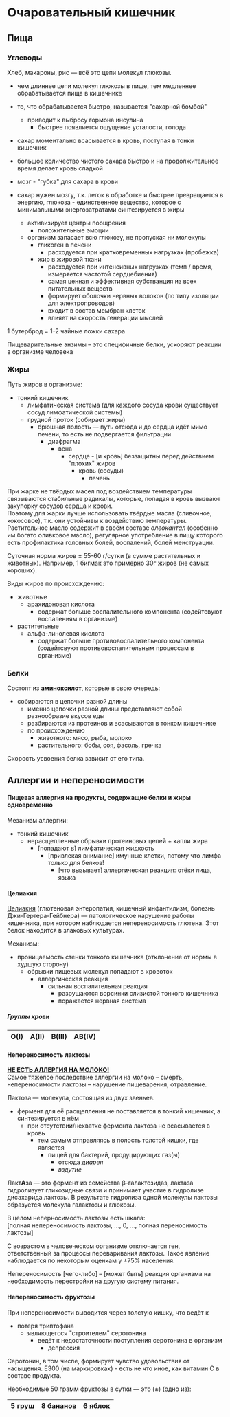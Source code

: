 # Очаровательный кишечник

## Пища

### Углеводы

Хлеб, макароны, рис — всё это цепи молекул глюкозы.

* чем длиннее цепи молекул глюкозы в пище, тем медленнее обрабатывается пища в кишечнике
* то, что обрабатывается быстро, называется "сахарной бомбой"
    * приводит к выбросу гормона инсулина
        * быстрее появляется ощущение усталости, голода
    
* сахар моментально всасывается в кровь, поступая в тонки кишечник
* большое количество чистого сахара быстро и на продолжительное время делает кровь сладкой
* мозг - "губка" для сахара в крови
* сахар нужен мозгу, т.к. легок в обработке и быстрее превращается в энергию, глюкоза - единственное вещество,
  которое с минимальными энергозатратами синтезируется в жиры
    * активизирует центры поощрения
        * положительные эмоции
    * организм запасает всю глюкозу, не пропуская ни молекулы
        * гликоген в печени
            * расходуется при кратковременных нагрузках (пробежка)
        * жир в жировой ткани
            * расходуется при интенсивных нагрузках (темп / время, измеряется частотой сердцебиения)
            * самая ценная и эффективная субстванция из всех питательных веществ
            * формирует оболочки нервных волокон (по типу изоляции для электропроводов)
            * входит в состав мембран клеток
            * влияет на скорость генерации мыслей
    

1 бутерброд = 1-2 чайные ложки сахара

Пищеварительные энзимы – это специфичные белки, ускоряют реакции в организме человека

### Жиры

Путь жиров в организме:
* тонкий кишечник
    * лимфатическая система (для каждого сосуда крови существует сосуд лимфатической системы)
    * грудной проток (собирает жиры)
        * брюшная полость — путь отсюда и до сердца идёт мимо печени, то есть не подвергается фильтрации
            * диафрагма 
                * вена 
                    * сердце - [и кровь] беззащитны перед действием "плохих" жиров
                        * кровь (сосуды)
                            * печень
    
При жарке не твёрдых масел под воздействием температуры связываются стабильные радикалы, которые, попадая в кровь
вызвают закупорку сосудов сердца и крови.<br> Поэтому для жарки лучше использовать твёрдые масла (сливочное, кокосовое),
т.к. они устойчивы к воздействию температуры.
Растительное масло содержит в своём составе *олеокантал* (особенно
им богато оливковое масло), регулярное употребление в пищу которого есть профилактика головных болей, воспалений, болей
менструации.

Суточная норма жиров ± 55-60 г/сутки (в сумме растительных и животных).
Например, 1 бигмак это примерно 30г жиров (не самых хороших).

Виды жиров по происхождению:
* животные
    * арахидоновая кислота
        * содержат больше воспалительного компонента (содейтсвуют воспалениям в организме)
* растительные
    * альфа-линолевая кислота
        * содержат больше противовоспалительного компонента (содейтсвуют противовоспалительным процессам в организме)

### Белки

Состоят из **аминоксилот**, которые в свою очередь:
* собираются в цепочки разной длины
    * именно цепочки разной длины представляют собой разнообразие вкусов еды
    * разбираются из протеинов и всасываются в тонком кишечнике
    * по происхождению
        * животного: мясо, рыба, молоко
        * растительного: бобы, соя, фасоль, гречка
    
Скорость усвоения белка зависит от его типа.

## Аллергии и непереносимости

#### Пищевая аллергия на продукты, содержащие белки и жиры одновременно

Мезанизм аллергии:
* тонкий кишечник
    * нерасщепленные обрывки протеиновых цепей + капли жира
        * [попадают в] лимфатическая жидкость
            * [привлекая внимание] имунные клетки, потому что лимфа только для белков!
                * [что вызывает] аллергическая реакция: отёки лица, языка
    
#### Целиакия

[Целиакия](https://ru.wikipedia.org/wiki/%D0%A6%D0%B5%D0%BB%D0%B8%D0%B0%D0%BA%D0%B8%D1%8F) (глютеновая энтеропатия, кишечный инфантилизм, болезнь Джи-Гертера-Гейбнера) — патологическое нарушение работы кишечника, при котором наблюдается непереносимость глютена. Этот белок находится в злаковых культурах.

Механизм:
* проницаемость стенки тонкого кишечника (отклонение от нормы в худшую сторону)
    * обрывки пищевых молекул попадают в кровоток
        * аллергическая реакция 
            * сильная воспалительная реакция
                * разрушаются ворсинки слизистой тонкого кишечника
                * поражается нервная система
    

##### Группы крови

| O(I) | A(II) | B(III) | AB(IV) |
| ---- |:-----:| ------:| ------:|

#### Непереносимость лактозы

**<ins>НЕ ЕСТЬ АЛЛЕРГИЯ НА МОЛОКО!</ins>**<br>
Самое тяжелое последствие аллергии на молоко – смерть, <br>
непереносимости лактозы – нарушение пищеварения, отравление.

Лактоза — молекула, состоящая из двух звеньев. <br>
* фермент для её расщепления не поставляется в тонкий кишечник, а
синтезируется в нём
    * при отсутствии/нехватке фермента лактоза не всасывается в кровь
        * тем самым отправляясь в полость толстой кишки, где является
            * пищей для бактерий, продуцирующих газ(ы)
                * отсюда *диарея*
                * *вздутие*
    
Лакт**А**за — это фермент из семейства β-галактозидаз, лактаза гидролизует гликозидные связи и принимает участие 
в гидролизе дисахарида лактозы. В результате гидролиза одной молекулы лактозы образуется молекула галактозы и глюкозы.    
    
В целом неперносимость лактозы есть шкала:<br>
[полная непереносимость лактозы, ..., 0, ..., полная переносимость лактозы]

С возрастом в человеческом организме отключается ген, ответственный за процессы переваривания лактозы. Такое явление 
наблюдается по некоторым оценкам у ±75% населения.

Непереносимость [чего-либо] – [может быть] реакция организма на необходимость перестройки на другую систему питания.

#### Непереносимость фруктозы

При непереносимости выводится через толстую кишку, что ведёт к 
* потеря триптофана
    * являющегося "строителем" серотонина
        * ведёт к недостаточности поступления серотонина в организм
            * депрессия

Серотонин, в том числе, формирует чувство удовольствия от насыщения.
E300 (на маркировках) - есть не что иное, как витамин C в составе продукта.

Необходимые 50 грамм фруктозы в сутки — это (±) (одно из):<br>

| 5 груш | 8 бананов | 6 яблок |
| ------ |:---------:| -------:|

